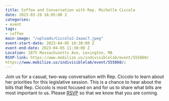 ```yaml
---
title: Coffee and Conversation with Rep. Michelle Ciccolo
date: 2023-03-28 16:05:00 Z
categories:
- event
tags:
- coffee
main-image: "/uploads/Ciccolo2-2aaac7.jpeg"
event-start-date: 2023-04-05 10:30:00 Z
event-end-date: 2023-04-05 11:30:00 Z
Location: 1875 Massachusetts Ave, Lexington, MA
RSVP-link: https://www.mobilize.us/indivisiblelab/event/555860/
https://www.mobilize.us/indivisiblelab/event/555860/: 
---
```


Join us for a casual, two-way conversation with Rep. Ciccolo to learn about her priorities for this legislative session. This is a chance to hear about the bills that Rep. Ciccolo is most focused on and for us to share what bills are most important to us. Please [RSVP](https://www.mobilize.us/indivisiblelab/event/555860/) so that we know that you are coming.
